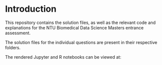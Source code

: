 # Introduction

This repository contains the solution files, as well as the relevant code and explanations for the NTU Biomedical Data Science Masters entrance assessment.

The solution files for the individual questions are present in their respective folders.

The rendered Jupyter and R notebooks can be viewed at: 
